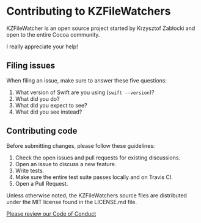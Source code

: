 # Contributing to KZFileWatchers

KZFileWatcher is an open source project started by Krzysztof Zabłocki and open to the entire Cocoa community.

I really appreciate your help!

## Filing issues

When filing an issue, make sure to answer these five questions:

1. What version of Swift are you using (`swift --version`)?
2. What did you do?
3. What did you expect to see?
4. What did you see instead?

## Contributing code

Before submitting changes, please follow these guidelines:

1. Check the open issues and pull requests for existing discussions.
2. Open an issue to discuss a new feature.
3. Write tests.
4. Make sure the entire test suite passes locally and on Travis CI.
5. Open a Pull Request.

Unless otherwise noted, the KZFileWatchers source files are distributed under
the MIT license found in the LICENSE.md file.

[Please review our Code of Conduct](https://github.com/krzysztofzablocki/KZFileWatchers/blob/master/CODE_OF_CONDUCT.md)
